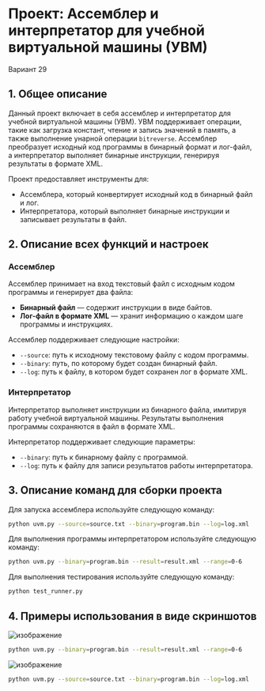 # Проект: Ассемблер и интерпретатор для учебной виртуальной машины (УВМ)
Вариант 29

## 1. Общее описание

Данный проект включает в себя ассемблер и интерпретатор для учебной виртуальной машины (УВМ). УВМ поддерживает операции, такие как загрузка констант, чтение и запись значений в память, а также выполнение унарной операции `bitreverse`. Ассемблер преобразует исходный код программы в бинарный формат и лог-файл, а интерпретатор выполняет бинарные инструкции, генерируя результаты в формате XML.

Проект предоставляет инструменты для:
- Ассемблера, который конвертирует исходный код в бинарный файл и лог.
- Интерпретатора, который выполняет бинарные инструкции и записывает результаты в файл.

## 2. Описание всех функций и настроек

### Ассемблер
Ассемблер принимает на вход текстовый файл с исходным кодом программы и генерирует два файла:
- **Бинарный файл** — содержит инструкции в виде байтов.
- **Лог-файл в формате XML** — хранит информацию о каждом шаге программы и инструкциях.

Ассемблер поддерживает следующие настройки:
- `--source`: путь к исходному текстовому файлу с кодом программы.
- `--binary`: путь, по которому будет создан бинарный файл.
- `--log`: путь к файлу, в котором будет сохранен лог в формате XML.

### Интерпретатор
Интерпретатор выполняет инструкции из бинарного файла, имитируя работу учебной виртуальной машины. Результаты выполнения программы сохраняются в файл в формате XML.

Интерпретатор поддерживает следующие параметры:
- `--binary`: путь к бинарному файлу с программой.
- `--log`: путь к файлу для записи результатов работы интерпретатора.

## 3. Описание команд для сборки проекта


   Для запуска ассемблера используйте следующую команду:
```bash
python uvm.py --source=source.txt --binary=program.bin --log=log.xml

```
Для выполнения программы интерпретатором используйте следующую команду:
```bash
python uvm.py --binary=program.bin --result=result.xml --range=0-6

```

Для выполнения тестирования используйте следующую команду: 

```bash
python test_runner.py    

```

## 4. Примеры использования в виде скриншотов 

![изображение](https://github.com/user-attachments/assets/f2e5893d-660d-41f6-9389-c2fa7011bcc0)


```bash
python uvm.py --binary=program.bin --result=result.xml --range=0-6

```

![изображение](https://github.com/user-attachments/assets/e41e092c-a317-476c-86d4-bcc7ac66ef42)


```bash
python uvm.py --source=source.txt --binary=program.bin --log=log.xml

```
